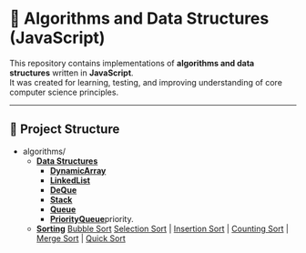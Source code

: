 # 🧠 Algorithms and Data Structures (JavaScript)

This repository contains implementations of **algorithms and data structures** written in **JavaScript**.  
It was created for learning, testing, and improving understanding of core computer science principles.

---

## 📁 Project Structure

- algorithms/
    - [**Data Structures**](./Data%20Structures)
        - [**DynamicArray**](./DynamicArray)
        - [**LinkedList**](./LinkedList)
        - [**DeQue**](./DeQue)
        - [**Stack**](./Stack)
        - [**Queue**](./Queue)
        - [**PriorityQueue**](./PriorityQueue)priority.
    - [**Sorting**](./Sorting)
        [Bubble Sort](./Bubble%20Sort)
        [Selection Sort](./Selection%20Sort)
        | [Insertion Sort](./Insertion%20Sort)
        | [Counting Sort](./Counting%20Sort)
        | [Merge Sort](./Merge%20Sort)
        | [Quick Sort](./Quick%20Sort)